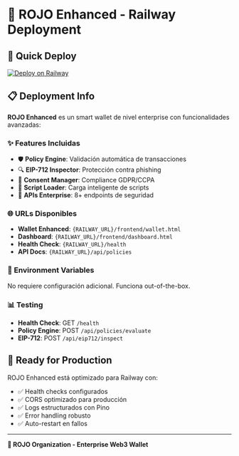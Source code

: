 # 🔴 ROJO Enhanced - Railway Deployment

## 🚀 Quick Deploy

[![Deploy on Railway](https://railway.app/button.svg)](https://railway.app/template/HNQPO-?referralCode=alphasec)

## 📋 Deployment Info

**ROJO Enhanced** es un smart wallet de nivel enterprise con funcionalidades avanzadas:

### ✨ Features Incluidas
- 🛡️ **Policy Engine**: Validación automática de transacciones
- 🔍 **EIP-712 Inspector**: Protección contra phishing
- 🍪 **Consent Manager**: Compliance GDPR/CCPA
- 📜 **Script Loader**: Carga inteligente de scripts
- 🔗 **APIs Enterprise**: 8+ endpoints de seguridad

### 🌐 URLs Disponibles
- **Wallet Enhanced**: `{RAILWAY_URL}/frontend/wallet.html`
- **Dashboard**: `{RAILWAY_URL}/frontend/dashboard.html`
- **Health Check**: `{RAILWAY_URL}/health`
- **API Docs**: `{RAILWAY_URL}/api/policies`

### 🔧 Environment Variables
No requiere configuración adicional. Funciona out-of-the-box.

### 📊 Testing
- **Health Check**: GET `/health`
- **Policy Engine**: POST `/api/policies/evaluate`
- **EIP-712**: POST `/api/eip712/inspect`

## 🎯 Ready for Production

ROJO Enhanced está optimizado para Railway con:
- ✅ Health checks configurados
- ✅ CORS optimizado para producción
- ✅ Logs estructurados con Pino
- ✅ Error handling robusto
- ✅ Auto-restart en fallos

---

**🔴 ROJO Organization - Enterprise Web3 Wallet**
